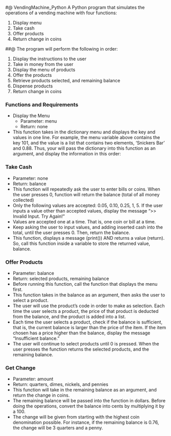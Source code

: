 #@ VendingMachine_Python
A Python program that simulates the operations of a vending machine with four functions:
1. Display menu
2. Take cash
3. Offer products
4. Return change in coins

##@ The program will perform the following in order:
1) Display the instructions to the user
2) Take in money from the user
3) Display the menu of products
4) Offer the products
5) Retrieve products selected, and remaining balance
6) Dispense products
7) Return change in coins

### Functions and Requirements
- Display the Menu
  - Parameter: menu
  - Return: none
- This function takes in the dictionary menu and displays the key and values in one
line. For example, the menu variable above contains the key 101, and the value is
a list that contains two elements, ‘Snickers Bar’ and 0.88. Thus, your will pass the
dictionary into this function as an argument, and display the information in this
order:

### Take Cash
- Parameter: none
- Return: balance
- This function will repeatedly ask the user to enter bills or coins. When the user
presses 0, function will return the balance (total of all money collected)
- Only the following values are accepted: 0.05, 0.10, 0.25, 1, 5. If the user inputs a
value other than accepted values, display the message “>> Invalid Input. Try
Again!”
- Values are accepted one at a time. That is, one coin or bill at a time.
- Keep asking the user to input values, and adding inserted cash into the total, until
the user presses 0. Then, return the balance.
- This function, displays a message (print()) AND returns a value (return). So, call
this function inside a variable to store the returned value, balance.

### Offer Products
- Parameter: balance
- Return: selected products, remaining balance
- Before running this function, call the function that displays the menu first.
- This function takes in the balance as an argument, then asks the user to select a
product.
- The user will use the product’s code in order to make as selection. Each time the
user selects a product, the price of that product is deducted from the balance, and
the product is added into a list.
- Each time the user selects a product, check if the balance is sufficient, that is, the
current balance is larger than the price of the item. If the item chosen has a price
higher than the balance, display the message “Insufficient balance.”
- The user will continue to select products until 0 is pressed. When the user presses
the function returns the selected products, and the remaining balance.

### Get Change
- Parameter: amount
- Return: quarters, dimes, nickels, and pennies
- This function will take in the remaining balance as an argument, and return the
change in coins.
- The remaining balance will be passed into the function in dollars. Before doing
the operations, convert the balance into cents by multiplying it by a 100.
- The change will be given from starting with the highest coin denomination
possible. For instance, if the remaining balance is 0.76, the change will be 3
quarters and a penny.
